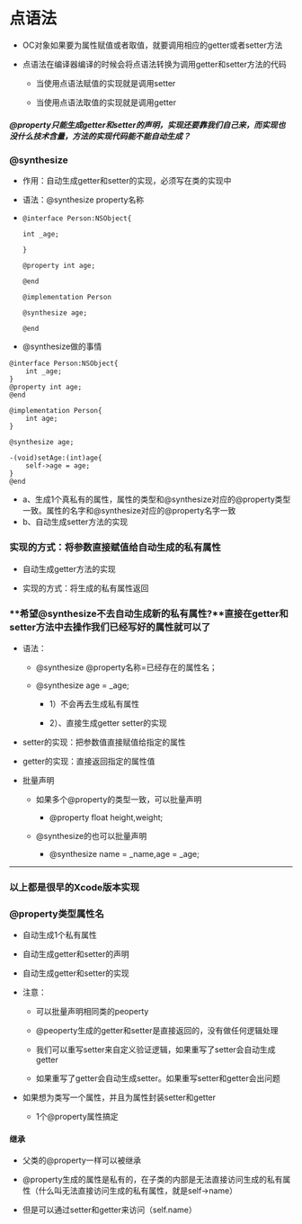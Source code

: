 # 点语法

* OC对象如果要为属性赋值或者取值，就要调用相应的getter或者setter方法

* 点语法在编译器编译的时候会将点语法转换为调用getter和setter方法的代码

  * 当使用点语法赋值的实现就是调用setter

  * 当使用点语法取值的实现就是调用getter

##### @property只能生成getter和setter的声明，实现还要靠我们自己来，而实现也没什么技术含量，方法的实现代码能不能自动生成？

### @synthesize

* 作用：自动生成getter和setter的实现，必须写在类的实现中
* 语法：@synthesize property名称

* ```
  @interface Person:NSObject{

  int _age;

  }

  @property int age;

  @end

  @implementation Person

  @synthesize age;

  @end
  ```
* @synthesize做的事情

```
@interface Person:NSObject{
    int _age;
}
@property int age;
@end

@implementation Person{
    int age;
}

@synthesize age;

-(void)setAge:(int)age{
    self->age = age;
}
@end
```

* a、生成1个真私有的属性，属性的类型和@synthesize对应的@property类型一致。属性的名字和@synthesize对应的@property名字一致
* b、自动生成setter方法的实现

### 实现的方式：将参数直接赋值给自动生成的私有属性

* 自动生成getter方法的实现

* 实现的方式：将生成的私有属性返回

### **希望@synthesize不去自动生成新的私有属性?**直接在getter和setter方法中去操作我们已经写好的属性就可以了

* 语法：

  * @synthesize @property名称=已经存在的属性名；

  * @synthesize age = \_age;

    * 1）不会再去生成私有属性

    * 2）、直接生成getter setter的实现

* setter的实现：把参数值直接赋值给指定的属性

* getter的实现：直接返回指定的属性值

* 批量声明

  * 如果多个@property的类型一致，可以批量声明

    * @property float height,weight;

  * @synthesize的也可以批量声明

    * @synthesize name = \_name,age = \_age;

---

### 以上都是很早的Xcode版本实现

### @property类型属性名

* 自动生成1个私有属性

* 自动生成getter和setter的声明

* 自动生成getter和setter的实现

* 注意：

  * 可以批量声明相同类的peoperty

  * @peoperty生成的getter和setter是直接返回的，没有做任何逻辑处理

  * 我们可以重写setter来自定义验证逻辑，如果重写了setter会自动生成getter

  * 如果重写了getter会自动生成setter。如果重写setter和getter会出问题

* 如果想为类写一个属性，并且为属性封装setter和getter

  * 1个@property属性搞定

#### 

#### 继承

* 父类的@property一样可以被继承

* @property生成的属性是私有的，在子类的内部是无法直接访问生成的私有属性（什么叫无法直接访问生成的私有属性，就是self-&gt;name）

* 但是可以通过setter和getter来访问（self.name）

